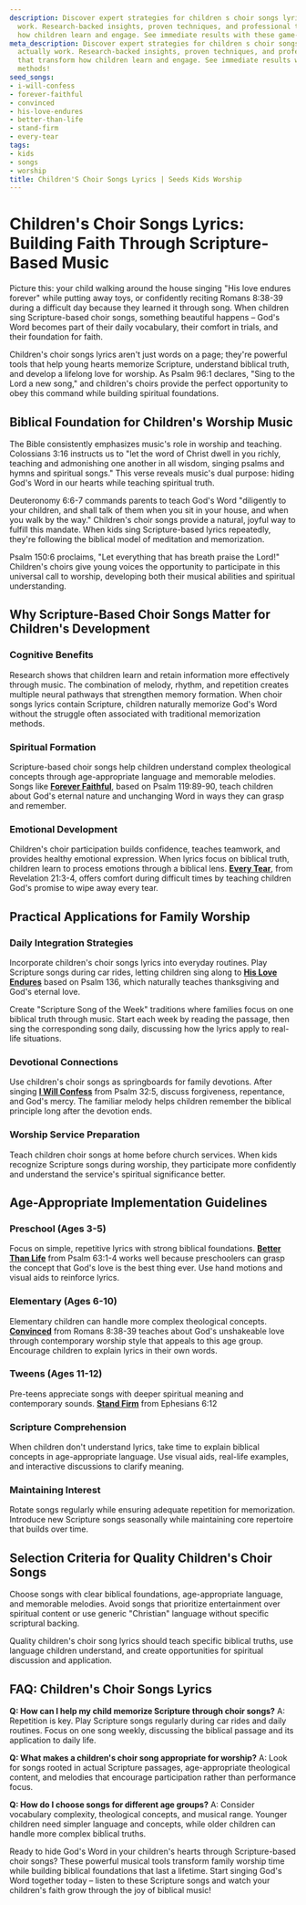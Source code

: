 ```yaml
---
description: Discover expert strategies for children s choir songs lyrics that actually
  work. Research-backed insights, proven techniques, and professional tips that transform
  how children learn and engage. See immediate results with these game-changing methods!
meta_description: Discover expert strategies for children s choir songs lyrics that
  actually work. Research-backed insights, proven techniques, and professional tips
  that transform how children learn and engage. See immediate results with these game-changing
  methods!
seed_songs:
- i-will-confess
- forever-faithful
- convinced
- his-love-endures
- better-than-life
- stand-firm
- every-tear
tags:
- kids
- songs
- worship
title: Children'S Choir Songs Lyrics | Seeds Kids Worship
---
```

# Children's Choir Songs Lyrics: Building Faith Through Scripture-Based Music

Picture this: your child walking around the house singing "His love endures forever" while putting away toys, or confidently reciting Romans 8:38-39 during a difficult day because they learned it through song. When children sing Scripture-based choir songs, something beautiful happens – God's Word becomes part of their daily vocabulary, their comfort in trials, and their foundation for faith.

Children's choir songs lyrics aren't just words on a page; they're powerful tools that help young hearts memorize Scripture, understand biblical truth, and develop a lifelong love for worship. As Psalm 96:1 declares, "Sing to the Lord a new song," and children's choirs provide the perfect opportunity to obey this command while building spiritual foundations.

## Biblical Foundation for Children's Worship Music

The Bible consistently emphasizes music's role in worship and teaching. Colossians 3:16 instructs us to "let the word of Christ dwell in you richly, teaching and admonishing one another in all wisdom, singing psalms and hymns and spiritual songs." This verse reveals music's dual purpose: hiding God's Word in our hearts while teaching spiritual truth.

Deuteronomy 6:6-7 commands parents to teach God's Word "diligently to your children, and shall talk of them when you sit in your house, and when you walk by the way." Children's choir songs provide a natural, joyful way to fulfill this mandate. When kids sing Scripture-based lyrics repeatedly, they're following the biblical model of meditation and memorization.

Psalm 150:6 proclaims, "Let everything that has breath praise the Lord!" Children's choirs give young voices the opportunity to participate in this universal call to worship, developing both their musical abilities and spiritual understanding.

## Why Scripture-Based Choir Songs Matter for Children's Development

### Cognitive Benefits
Research shows that children learn and retain information more effectively through music. The combination of melody, rhythm, and repetition creates multiple neural pathways that strengthen memory formation. When choir songs lyrics contain Scripture, children naturally memorize God's Word without the struggle often associated with traditional memorization methods.

### Spiritual Formation
Scripture-based choir songs help children understand complex theological concepts through age-appropriate language and memorable melodies. Songs like **[Forever Faithful](https://seedskidsworship.com/product/forever-faithful-psalm-11989-90/)**, based on Psalm 119:89-90, teach children about God's eternal nature and unchanging Word in ways they can grasp and remember.

### Emotional Development
Children's choir participation builds confidence, teaches teamwork, and provides healthy emotional expression. When lyrics focus on biblical truth, children learn to process emotions through a biblical lens. **[Every Tear](https://seedskidsworship.com/product/every-tear-revelation-214/)**, from Revelation 21:3-4, offers comfort during difficult times by teaching children God's promise to wipe away every tear.

## Practical Applications for Family Worship

### Daily Integration Strategies
Incorporate children's choir songs lyrics into everyday routines. Play Scripture songs during car rides, letting children sing along to **[His Love Endures](https://seedskidsworship.com/product/his-love-endures-psalm-1361-6-26/)** based on Psalm 136, which naturally teaches thanksgiving and God's eternal love.

Create "Scripture Song of the Week" traditions where families focus on one biblical truth through music. Start each week by reading the passage, then sing the corresponding song daily, discussing how the lyrics apply to real-life situations.

### Devotional Connections
Use children's choir songs as springboards for family devotions. After singing **[I Will Confess](https://seedskidsworship.com/product/i-will-confess-psalm-325/)** from Psalm 32:5, discuss forgiveness, repentance, and God's mercy. The familiar melody helps children remember the biblical principle long after the devotion ends.

### Worship Service Preparation
Teach children choir songs at home before church services. When kids recognize Scripture songs during worship, they participate more confidently and understand the service's spiritual significance better.

## Age-Appropriate Implementation Guidelines

### Preschool (Ages 3-5)
Focus on simple, repetitive lyrics with strong biblical foundations. **[Better Than Life](https://seedskidsworship.com/product/seeds-of-praise-vol-3/)** from Psalm 63:1-4 works well because preschoolers can grasp the concept that God's love is the best thing ever. Use hand motions and visual aids to reinforce lyrics.

### Elementary (Ages 6-10)
Elementary children can handle more complex theological concepts. **[Convinced](https://seedskidsworship.com/product/convinced-romans-838-39-3/)** from Romans 8:38-39 teaches about God's unshakeable love through contemporary worship style that appeals to this age group. Encourage children to explain lyrics in their own words.

### Tweens (Ages 11-12)
Pre-teens appreciate songs with deeper spiritual meaning and contemporary sounds. **[Stand Firm](https://seedskidsworship.com/product/stand-firm-ephesians-612-13-2/)** from Ephesians 6:12

### Scripture Comprehension
When children don't understand lyrics, take time to explain biblical concepts in age-appropriate language. Use visual aids, real-life examples, and interactive discussions to clarify meaning.

### Maintaining Interest
Rotate songs regularly while ensuring adequate repetition for memorization. Introduce new Scripture songs seasonally while maintaining core repertoire that builds over time.

## Selection Criteria for Quality Children's Choir Songs

Choose songs with clear biblical foundations, age-appropriate language, and memorable melodies. Avoid songs that prioritize entertainment over spiritual content or use generic "Christian" language without specific scriptural backing.

Quality children's choir song lyrics should teach specific biblical truths, use language children understand, and create opportunities for spiritual discussion and application.

## FAQ: Children's Choir Songs Lyrics

**Q: How can I help my child memorize Scripture through choir songs?**
A: Repetition is key. Play Scripture songs regularly during car rides and daily routines. Focus on one song weekly, discussing the biblical passage and its application to daily life.

**Q: What makes a children's choir song appropriate for worship?**
A: Look for songs rooted in actual Scripture passages, age-appropriate theological content, and melodies that encourage participation rather than performance focus.

**Q: How do I choose songs for different age groups?**
A: Consider vocabulary complexity, theological concepts, and musical range. Younger children need simpler language and concepts, while older children can handle more complex biblical truths.

Ready to hide God's Word in your children's hearts through Scripture-based choir songs? These powerful musical tools transform family worship time while building biblical foundations that last a lifetime. Start singing God's Word together today – listen to these Scripture songs and watch your children's faith grow through the joy of biblical music!

<script type="application/ld+json">
{
  "@context": "https://schema.org",
  "@type": "Article",
  "headline": "Children S Choir Songs Lyrics",
  "author": {
    "@type": "Organization",
    "name": "Seeds Kids Worship"
  },
  "publisher": {
    "@type": "Organization",
    "name": "Seeds Kids Worship",
    "logo": {
      "@type": "ImageObject",
      "url": "https://seedskidsworship.com/logo.png"
    }
  },
  "datePublished": "2025-09-03T17:06:06.026453",
  "dateModified": "2025-09-03T17:06:06.026477",
  "description": "Discover expert strategies for children s choir songs lyrics that actually work. Research-backed insights, proven techniques, and professional tips that transfo",
  "mainEntityOfPage": {
    "@type": "WebPage",
    "@id": "https://seedskidsworship.com/activities/children-s-choir-songs-lyrics/"
  }
}
</script>

<script type="application/ld+json">
{
  "@context": "https://schema.org",
  "@type": "Product",
  "name": "I Will Confess",
  "description": "Repentance song about confessing sin and receiving forgiveness from Psalm 32:5",
  "url": "https://seedskidsworship.com/product/i-will-confess-psalm-325/",
  "brand": {
    "@type": "Brand",
    "name": "Seeds Kids Worship"
  },
  "category": "Children's Christian Music",
  "album": "I Am With You"
}
</script>

<script type="application/ld+json">
{
  "@context": "https://schema.org",
  "@type": "Product",
  "name": "Forever Faithful",
  "description": "A song about God's eternal faithfulness and enduring word",
  "url": "https://seedskidsworship.com/product/forever-faithful-psalm-11989-90/",
  "brand": {
    "@type": "Brand",
    "name": "Seeds Kids Worship"
  },
  "category": "Children's Christian Music",
  "album": "Trust"
}
</script>

<script type="application/ld+json">
{
  "@context": "https://schema.org",
  "@type": "Product",
  "name": "Convinced",
  "description": "A powerful Scripture song from Romans 8:38-39 declaring God's unshakeable love reminding children that nothing can separate them from Christ's love. Features inspiring cross imagery and impactful contemporary worship style.",
  "url": "https://seedskidsworship.com/product/convinced-romans-838-39-3/",
  "brand": {
    "@type": "Brand",
    "name": "Seeds Kids Worship"
  },
  "category": "Children's Christian Music",
  "album": "Seeds of Courage"
}
</script>

<script type="application/ld+json">
{
  "@context": "https://schema.org",
  "@type": "Product",
  "name": "His Love Endures",
  "description
